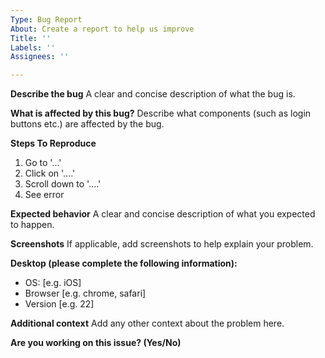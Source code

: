 ```yaml
---
Type: Bug Report
About: Create a report to help us improve
Title: ''
Labels: ''
Assignees: ''

---
```

 
**Describe the bug**
A clear and concise description of what the bug is.

**What is affected by this bug?**
Describe what components (such as login buttons etc.) are affected by the bug.

**Steps To Reproduce**

1. Go to '...'
2. Click on '....'
3. Scroll down to '....'
4. See error

**Expected behavior**
A clear and concise description of what you expected to happen.

**Screenshots**
If applicable, add screenshots to help explain your problem.

**Desktop (please complete the following information):**
 - OS: [e.g. iOS]
 - Browser [e.g. chrome, safari]
 - Version [e.g. 22]

**Additional context**
Add any other context about the problem here.

**Are you working on this issue? (Yes/No)**
